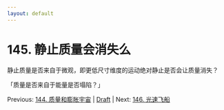 ```yaml
---
layout: default
---
```

# 145. 静止质量会消失么

静止质量是否来自于微观，即更低尺寸维度的运动绝对静止是否会让质量消失？

「质量是否来自于能量是否塌陷？」

Previous: [144. 质量和膨胀宇宙](144.md) | [Draft](../Draft.md) | Next: [146. 光速飞船](146.md)